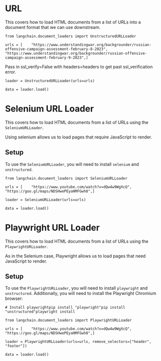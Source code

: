 URL
===

This covers how to load HTML documents from a list of URLs into a document format that we can use downstream.

    from langchain.document_loaders import UnstructuredURLLoader

    urls = [    "https://www.understandingwar.org/backgrounder/russian-offensive-campaign-assessment-february-8-2023",    "https://www.understandingwar.org/backgrounder/russian-offensive-campaign-assessment-february-9-2023",]

Pass in ssl\_verify=False with headers=headers to get past ssl\_verification error.

    loader = UnstructuredURLLoader(urls=urls)

    data = loader.load()

Selenium URL Loader
===================

This covers how to load HTML documents from a list of URLs using the `SeleniumURLLoader`.

Using selenium allows us to load pages that require JavaScript to render.

Setup[​](#setup "Direct link to Setup")
---------------------------------------

To use the `SeleniumURLLoader`, you will need to install `selenium` and `unstructured`.

    from langchain.document_loaders import SeleniumURLLoader

    urls = [    "https://www.youtube.com/watch?v=dQw4w9WgXcQ",    "https://goo.gl/maps/NDSHwePEyaHMFGwh8",]

    loader = SeleniumURLLoader(urls=urls)

    data = loader.load()

Playwright URL Loader
=====================

This covers how to load HTML documents from a list of URLs using the `PlaywrightURLLoader`.

As in the Selenium case, Playwright allows us to load pages that need JavaScript to render.

Setup[​](#setup-1 "Direct link to Setup")
-----------------------------------------

To use the `PlaywrightURLLoader`, you will need to install `playwright` and `unstructured`. Additionally, you will need to install the Playwright Chromium browser:

    # Install playwrightpip install "playwright"pip install "unstructured"playwright install

    from langchain.document_loaders import PlaywrightURLLoader

    urls = [    "https://www.youtube.com/watch?v=dQw4w9WgXcQ",    "https://goo.gl/maps/NDSHwePEyaHMFGwh8",]

    loader = PlaywrightURLLoader(urls=urls, remove_selectors=["header", "footer"])

    data = loader.load()